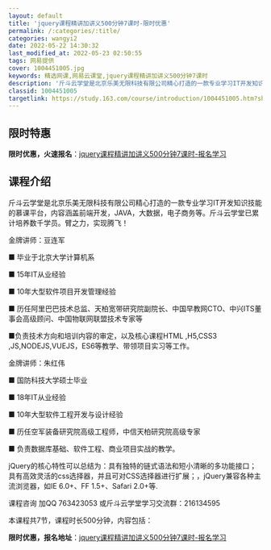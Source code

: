 ```yaml
---
layout: default
title: 'jquery课程精讲加讲义500分钟7课时-限时优惠'
permalink: /:categories/:title/
categories: wangyi2
date: 2022-05-22 14:30:32
last_modified_at: 2022-05-23 02:50:55
tags: 网易提供
cover: 1004451005.jpg
keywords: 精选网课,网易云课堂,jquery课程精讲加讲义500分钟7课时
description: '斤斗云学堂是北京乐美无限科技有限公司精心打造的一款专业学习IT开发知识技能的慕课平台，内容涵盖前端开发，JAVA，大数据'
classid: 1004451005
targetlink: https://study.163.com/course/introduction/1004451005.htm?share=1&shareId=1025206652&utm_campaign=share&utm_medium=iphoneShare&utm_source=&utm_u=1025206652
---
```


## 限时特惠

**限时优惠，火速报名**：[jquery课程精讲加讲义500分钟7课时-报名学习](https://study.163.com/course/introduction/1004451005.htm?share=1&shareId=1025206652&utm_campaign=share&utm_medium=iphoneShare&utm_source=&utm_u=1025206652)

## 课程介绍

斤斗云学堂是北京乐美无限科技有限公司精心打造的一款专业学习IT开发知识技能的慕课平台，内容涵盖前端开发，JAVA，大数据，电子商务等。斤斗云学堂已累计培养数千学员。臂之力，实现腾飞！  

金牌讲师：豆连军​  

■ 毕业于北京大学计算机系  

■ 15年IT从业经验  

■ 10年大型软件项目开发管理经验  

■ 历任阿里巴巴技术总监、天柏宽带研究院副院长、中国早教网CTO、中兴ITS董事会高级顾问、中国物联网联盟技术专家等  

■负责技术方向和培训内容的审定，以及核心课程HTML ,H5,CSS3 ,JS,NODEJS,VUEJS，ES6等教学、带领项目实习等工作。  

金牌讲师：朱红伟  

■  国防科技大学硕士毕业  

■ 18年IT从业经验  

■ 10年大型软件工程开发与设计经验  

■ 历任空军装备研究院高级工程师，中信天柏研究院高级专家

■ 负责数据库基础、软件工程、商业项目实战的教学。  

jQuery的核心特性可以总结为：具有独特的链式语法和短小清晰的多功能接口；具有高效灵活的css选择器，并且可对CSS选择器进行扩展；，jQuery兼容各种主流浏览器，如IE 6.0+、FF 1.5+、Safari 2.0+等.

课程咨询 加QQ  763423053  或斤斗云学堂学习交流群：216134595 

本课程共7节，课程时长500分钟，内容包括：

**限时优惠，报名地址**：[jquery课程精讲加讲义500分钟7课时-报名学习](https://study.163.com/course/introduction/1004451005.htm?share=1&shareId=1025206652&utm_campaign=share&utm_medium=iphoneShare&utm_source=&utm_u=1025206652)

